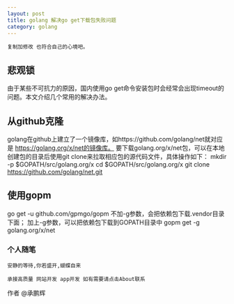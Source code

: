 ```yaml
---
layout: post
title: golang 解决go get下载包失败问题
category: golang
---
```


```
复制加修改 也符合自己的心境吧。
```

## 悲观锁
由于某些不可抗力的原因，国内使用go get命令安装包时会经常会出现timeout的问题。本文介绍几个常用的解决办法。

## 从github克隆
golang在github上建立了一个镜像库，如https://github.com/golang/net就对应是 https://golang.org/x/net的镜像库。 要下载golang.org/x/net包，可以在本地创建包的目录后使用git clone来拉取相应包的源代码文件，具体操作如下：
mkdir -p $GOPATH/src/golang.org/x
cd $GOPATH/src/golang.org/x
git clone https://github.com/golang/net.git

## 使用gopm
go get -u github.com/gpmgo/gopm
不加-g参数，会把依赖包下载.vendor目录下面； 加上-g参数，可以把依赖包下载到GOPATH目录中
gopm get -g golang.org/x/net


### 个人随笔

```
安静的等待,你若盛开,蝴蝶自来

承接高质量 网站开发 app开发 如有需要请点击About联系

```

作者
@承鹏辉  


